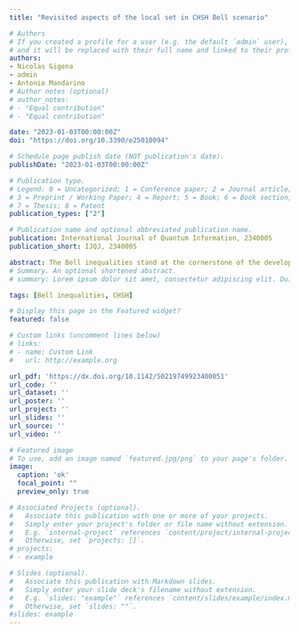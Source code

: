 ```yaml
---
title: "Revisited aspects of the local set in CHSH Bell scenario"

# Authors
# If you created a profile for a user (e.g. the default `admin` user), write the username (folder name) here 
# and it will be replaced with their full name and linked to their profile.
authors:
- Nicolas Gigena
- admin
- Antonio Mandarino
# Author notes (optional)
# author_notes:
# - "Equal contribution"
# - "Equal contribution"

date: "2023-01-03T00:00:00Z"
doi: "https://doi.org/10.3390/e25010094"

# Schedule page publish date (NOT publication's date).
publishDate: "2023-01-03T00:00:00Z"

# Publication type.
# Legend: 0 = Uncategorized; 1 = Conference paper; 2 = Journal article;
# 3 = Preprint / Working Paper; 4 = Report; 5 = Book; 6 = Book section;
# 7 = Thesis; 8 = Patent
publication_types: ["2"]

# Publication name and optional abbreviated publication name.
publication: International Journal of Quantum Information, 2340005
publication_short: IJQJ, 2340005

abstract: The Bell inequalities stand at the cornerstone of the developments of quantum theory on both the foundational and applied side. The discussion started as a way to test whether the quantum description of reality is complete or not, but it developed in such a way that a new research area stemmed from it, namely quantum information. Far from being and exhausted topic, in the present paper we present a constructive and geometrically intuitive description of the local polytope and its facets in a bipartite Bell scenario with two dichotomic measurements per party.
# Summary. An optional shortened abstract.
# summary: Lorem ipsum dolor sit amet, consectetur adipiscing elit. Duis posuere tellus ac convallis placerat. Proin tincidunt magna sed ex sollicitudin condimentum.

tags: [Bell inequalities, CHSH]

# Display this page in the Featured widget?
featured: false

# Custom links (uncomment lines below)
# links:
# - name: Custom Link
#   url: http://example.org

url_pdf: 'https://dx.doi.org/10.1142/S0219749923400051'
url_code: ''
url_dataset: ''
url_poster: ''
url_project: ''
url_slides: ''
url_source: ''
url_video: ''

# Featured image
# To use, add an image named `featured.jpg/png` to your page's folder. 
image:
  caption: 'ok'
  focal_point: ""
  preview_only: true

# Associated Projects (optional).
#   Associate this publication with one or more of your projects.
#   Simply enter your project's folder or file name without extension.
#   E.g. `internal-project` references `content/project/internal-project/index.md`.
#   Otherwise, set `projects: []`.
# projects:
# - example

# Slides (optional).
#   Associate this publication with Markdown slides.
#   Simply enter your slide deck's filename without extension.
#   E.g. `slides: "example"` references `content/slides/example/index.md`.
#   Otherwise, set `slides: ""`.
#slides: example
---
```


<!-- {{% callout note %}}
Click the *Cite* button above to demo the feature to enable visitors to import publication metadata into their reference management software.
{{% /callout %}}

{{% callout note %}}
Create your slides in Markdown - click the *Slides* button to check out the example.
{{% /callout %}}

Supplementary notes can be added here, including [code, math, and images](https://wowchemy.com/docs/writing-markdown-latex/). -->
